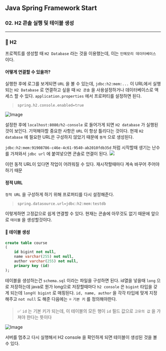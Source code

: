 ## Java Spring Framework Start

### 02. H2 콘솔 실행 및 테이블 생성

---

### 📌 H2

프로젝트를 생성할 때 `H2 Database` 라는 것을 이용했는데, 이는 `인메모리 데이터베이스` 이다.

#### 어떻게 연결할 수 있을까?

실행한 후에 로그를 보게되면 `URL` 을 볼 수 있는데, `jdbc:h2:mem:...` 이 URL에서 실행되는 `H2 Database` 로 연결하고 싶을 때 `H2 콘솔` 을 사용설정하거나 데이터베이스로 액세스 할 수 있다.
`application.properties` 에서 프로퍼티를 설정하면 된다.

> `spring.h2.console.enabled=true`

![Image](https://github.com/user-attachments/assets/bb242bd1-66b9-4540-981d-1eecc8bd5760)

설정한 후에 `localhost:8080/h2-console` 로 들어가게 되면 `H2 database` 가 실행된 것이 보인다.
기억해야할 중요한 사항은 `URL` 이 항상 틀리다는 것이다.
현재 `H2 database` 에 필요한 URL은 구성하지 않았기 때문에 `동적` 으로 생성된다.

`jdbc:h2:mem:91908786-c46e-4c61-9540-ab2010fdb35d` 처럼 시작할때 생기는 난수를 가져와서 `jdbc url` 에 붙여넣으면 콘솔로 연결이 된다.
![](https://velog.velcdn.com/images/bibiboy/post/9c7635b6-4a2d-4535-aa0a-f2c8f6cacc99/image.png)

이런 동적 URL이 있다면 작업이 어려워질 수 있다. 재시작할때마다 계속 바꾸어 주어야 하기 때문

#### 정적 URL

`정적 URL` 을 구성하게 하기 위해 프로퍼티를 다시 설정해준다.

> `spring.datasource.url=jdbc:h2:mem:testdb`

이렇게하면 고정값으로 쉽게 연결할 수 있다.
현재는 콘솔에 아무것도 없기 때문에 앞으로 `테이블` 을 생성할것이다.

#### 📍 테이블 생성

```sql
create table course
(
	id bigint not null,
	name varchar(255) not null,
	author varchar(255) not null,
	primary key (id)
);

```

테이블을 생성하는건 `schema.sql` 이라는 파일을 구성하면 된다.
id열을 넣을때 `long` 으로 저장하는데 java로 뭔가 long으로 저장할때마다 `h2 console` 은 `bigint` 타입을 갖게 되는데 `long이 bigint` 로 매핑된다.
`id, name, author` 을 각각 타입에 맞게 지정해주고 `not null` 도 해준 다음에는 ⭐️ `기본 키` 를 정의해야한다.

> ✅ `id` 는 기본 키가 되는데, 이 테이블의 모든 행이 `id` 필드 값으로 `고유의 값` 을 가져야 한다는 뜻이다

![Image](https://github.com/user-attachments/assets/51e8b83e-89c9-4941-8f03-cdd166c41308)

서버를 멈추고 다시 실행해서 H2 console 을 확인하게 되면 테이블이 생성된 것을 볼 수 있다.
